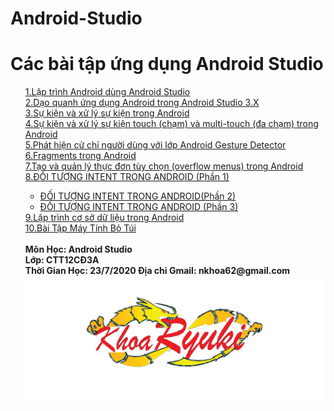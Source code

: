 # Android-Studio

<h1>Các bài tập ứng dụng Android Studio</h1>
<ul>
  <a href="https://github.com/nkhoa62/HelloWorld">1.Lập trình Android dùng Android Studio</a></br>
  <a href="https://github.com/nkhoa62/AndroidStudio3.X">2.Dạo quanh ứng dụng Android trong Android Studio 3.X</a></br>
  <a href="https://github.com/nkhoa62/BasicView">3.Sự kiện và xử lý sự kiện trong Android</a></br>
  <a href="https://github.com/nkhoa62/MotionEvent">4.Sự kiện và xử lý sự kiện touch (chạm) và multi-touch (đa chạm) trong Android</a></br>
  <a href="https://github.com/nkhoa62/CommonGestures">5.Phát hiện cử chỉ người dùng với lớp Android Gesture Detector</a></br>
  <a href="https://github.com/nkhoa62/FragmentExampleActivtiy">6.Fragments trong Android</a></br>
  <a href="https://github.com/nkhoa62/MenuExample">7.Tạo và quản lý thực đơn tùy chọn (overflow menus) trong Android</a></br>
  <a href="https://github.com/nkhoa62/TextView">8.ĐỐI TƯỢNG INTENT TRONG ANDROID (Phần 1)</a></br>
  <ul>
  <li><a href="https://github.com/nkhoa62/ImplicitIntent">ĐỐI TƯỢNG INTENT TRONG ANDROID(Phần 2)</a></li>
  <li><a href="https://github.com/nkhoa62/SendBroadcast">ĐỐI TƯỢNG INTENT TRONG ANDROID (Phần 3)</a></li>
  </ul>
    <a href="https://github.com/nkhoa62/SQLiteDemoApplicationActivity">9.Lập trình cơ sở dữ liệu trong Android</a></br>
    <a href="https://github.com/nkhoa62/Calculator">10.Bài Tập Máy Tính Bỏ Túi</a></br>
  <b></br>
      Môn Học: Android Studio</br>
      Lớp: CTT12CĐ3A</br>
      Thời Gian Học: 23/7/2020
      Địa chỉ Gmail: nkhoa62@gmail.com
  </b>
  <img src="https://github.com/nkhoa62/UngDung/blob/master/Ryuuki%20copy.png"></br>
  </ul>
